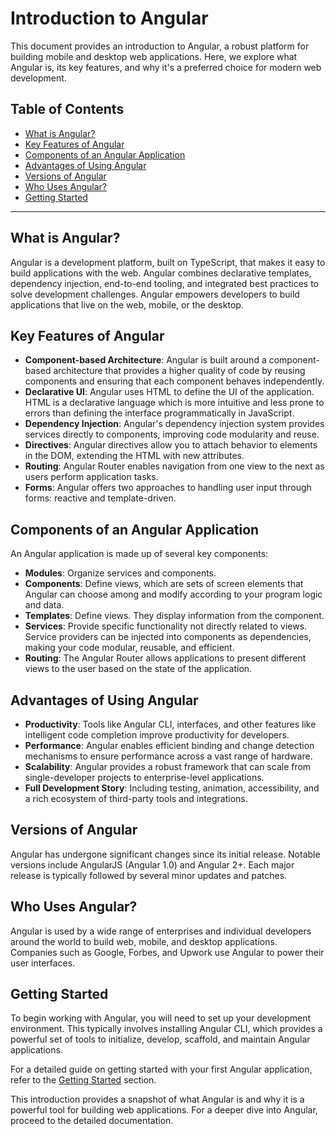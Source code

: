 # Introduction to Angular

This document provides an introduction to Angular, a robust platform for building mobile and desktop web applications. Here, we explore what Angular is, its key features, and why it's a preferred choice for modern web development.

## Table of Contents

- [What is Angular?](#what-is-angular)
- [Key Features of Angular](#key-features-of-angular)
- [Components of an Angular Application](#components-of-an-angular-application)
- [Advantages of Using Angular](#advantages-of-using-angular)
- [Versions of Angular](#versions-of-angular)
- [Who Uses Angular?](#who-uses-angular)
- [Getting Started](#getting-started)

---

## What is Angular?

Angular is a development platform, built on TypeScript, that makes it easy to build applications with the web. Angular combines declarative templates, dependency injection, end-to-end tooling, and integrated best practices to solve development challenges. Angular empowers developers to build applications that live on the web, mobile, or the desktop.

## Key Features of Angular

- **Component-based Architecture**: Angular is built around a component-based architecture that provides a higher quality of code by reusing components and ensuring that each component behaves independently.
- **Declarative UI**: Angular uses HTML to define the UI of the application. HTML is a declarative language which is more intuitive and less prone to errors than defining the interface programmatically in JavaScript.
- **Dependency Injection**: Angular's dependency injection system provides services directly to components, improving code modularity and reuse.
- **Directives**: Angular directives allow you to attach behavior to elements in the DOM, extending the HTML with new attributes.
- **Routing**: Angular Router enables navigation from one view to the next as users perform application tasks.
- **Forms**: Angular offers two approaches to handling user input through forms: reactive and template-driven.

## Components of an Angular Application

An Angular application is made up of several key components:
- **Modules**: Organize services and components.
- **Components**: Define views, which are sets of screen elements that Angular can choose among and modify according to your program logic and data.
- **Templates**: Define views. They display information from the component.
- **Services**: Provide specific functionality not directly related to views. Service providers can be injected into components as dependencies, making your code modular, reusable, and efficient.
- **Routing**: The Angular Router allows applications to present different views to the user based on the state of the application.

## Advantages of Using Angular

- **Productivity**: Tools like Angular CLI, interfaces, and other features like intelligent code completion improve productivity for developers.
- **Performance**: Angular enables efficient binding and change detection mechanisms to ensure performance across a vast range of hardware.
- **Scalability**: Angular provides a robust framework that can scale from single-developer projects to enterprise-level applications.
- **Full Development Story**: Including testing, animation, accessibility, and a rich ecosystem of third-party tools and integrations.

## Versions of Angular

Angular has undergone significant changes since its initial release. Notable versions include AngularJS (Angular 1.0) and Angular 2+. Each major release is typically followed by several minor updates and patches.

## Who Uses Angular?

Angular is used by a wide range of enterprises and individual developers around the world to build web, mobile, and desktop applications. Companies such as Google, Forbes, and Upwork use Angular to power their user interfaces.

## Getting Started

To begin working with Angular, you will need to set up your development environment. This typically involves installing Angular CLI, which provides a powerful set of tools to initialize, develop, scaffold, and maintain Angular applications.

For a detailed guide on getting started with your first Angular application, refer to the [Getting Started](Angular/Angular-Documentation.md/#getting-started) section.

This introduction provides a snapshot of what Angular is and why it is a powerful tool for building web applications. For a deeper dive into Angular, proceed to the detailed documentation.
```